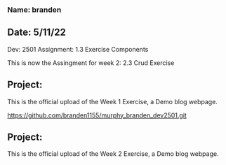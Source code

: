 ### Name: branden
## Date: 5/11/22
Dev: 2501
Assignment: 1.3 Exercise Components

This is now the Assingment for week 2: 2.3 Crud Exercise

## Project: 
This is the official upload of the Week 1 Exercise, a Demo blog webpage.

https://github.com/branden1155/murphy_branden_dev2501.git

## Project:
This is the official upload of the Week 2 Exercise, a Demo blog webpage.
